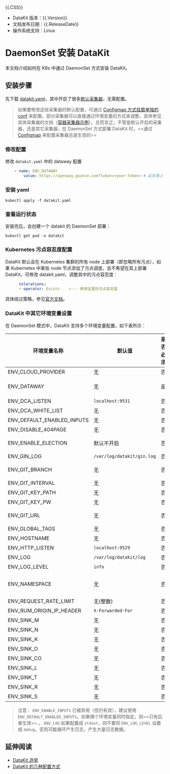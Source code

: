 {{.CSS}}

- DataKit 版本：{{.Version}}
- 文档发布日期：{{.ReleaseDate}}
- 操作系统支持：Linux

# DaemonSet 安装 DataKit 

本文档介绍如何在 K8s 中通过 DaemonSet 方式安装 DataKit。

## 安装步骤 

先下载 [datakit.yaml](https://static.guance.com/datakit/datakit.yaml)，其中开启了很多[默认采集器](datakit-conf-how-to#764ffbc2)，无需配置。

> 如果要修改这些采集器的默认配置，可通过 [Configmap 方式挂载单独的 conf](k8s-config-how-to#ebf019c2) 来配置。部分采集器可以直接通过环境变量的方式来调整，具体参见具体采集器的文档（[容器采集器示例](container#5cf8fecf)）。总而言之，不管是默认开启的采集器，还是其它采集器，在 DaemonSet 方式部署 DataKit 时，==通过 [Configmap](https://kubernetes.io/docs/tasks/configure-pod-container/configure-pod-configmap/) 来配置采集器总是生效的==

### 修改配置

修改 `datakit.yaml` 中的 dataway 配置

```yaml
	- name: ENV_DATAWAY
		value: https://openway.guance.com?token=<your-token> # 此处填上 dataway 真实地址
```

### 安装 yaml

```shell
kubectl apply -f datakit.yaml
```

### 查看运行状态

安装完后，会创建一个 datakit 的 DaemonSet 部署：

```shell
kubectl get pod -n datakit
```

### Kubernetes 污点容忍度配置

DataKit 默认会在 Kubernetes 集群的所有 node 上部署（即忽略所有污点），如果 Kubernetes 中某些 node 节点添加了污点调度，且不希望在其上部署 DataKit，可修改 datakit.yaml，调整其中的污点容忍度：

```yaml
      tolerations:
      - operator: Exists    <--- 修改这里的污点容忍度
```

具体绕过策略，参见[官方文档](https://kubernetes.io/docs/concepts/scheduling-eviction/taint-and-toleration)。

### DataKit 中其它环境变量设置

在 DaemonSet 模式中，DataKit 支持多个环境变量配置，如下表所示：

| 环境变量名称               | 默认值                     | 是否必须 | 说明                                                                                                                                                |
| ---------                  | ---                        | ------   | ----                                                                                                                                                |
| ENV_CLOUD_PROVIDER         | 无                         | 否       | 支持安装阶段填写云厂商(`aliyun/aws/tencent/hwcloud/azure`)                                                                                          |
| ENV_DATAWAY                | 无                         | 是       | 可配置多个 dataway，以英文逗号分割，如 `https://openway.guance.com?token=xxx,https://openway.guance.com?token=yyy`                                  |
| ENV_DCA_LISTEN             | `localhost:9531`           | 否       | 可修改改地址，使得 [DCA](dca) 客户端能管理该 DataKit                                                                                                |
| ENV_DCA_WHITE_LIST         | 无                         | 否       | 配置 DCA 白名单，以英文逗号分隔                                                                                                                     |
| ENV_DEFAULT_ENABLED_INPUTS | 无                         | 否       | 默认开启[采集器列表](datakit-conf-how-to#764ffbc2)，以英文逗号分割，如 `cpu,mem,disk`。                                                             |
| ENV_DISABLE_404PAGE        | 无                         | 否       | 禁用 DataKit 404 页面（公网部署 DataKit RUM 时常用）                                                                                                |
| ENV_ENABLE_ELECTION        | 默认不开启                 | 否       | 开启[选举](election)，默认不开启，如需开启，给该环境变量任意一个非空字符串值即可                                                                    |
| ENV_GIN_LOG                | `/var/log/datakit/gin.log` | 否       | 如果改成 `stdout`，日志将不写文件，而是终端输出                                                                                                     |
| ENV_GIT_BRANCH             | 无                         | 否       | 指定拉取的分支。<stong>为空则是默认</strong>，默认是远程指定的主分支，一般是 `master`。                                                             |
| ENV_GIT_INTERVAL           | 无                         | 否       | 定时拉取的间隔。（如 `1m`）                                                                                                                         |
| ENV_GIT_KEY_PATH           | 无                         | 否       | 本地 PrivateKey 的全路径。（如 `/Users/username/.ssh/id_rsa`）                                                                                      |
| ENV_GIT_KEY_PW             | 无                         | 否       | 本地 PrivateKey 的使用密码。（如 `passwd`）                                                                                                         |
| ENV_GIT_URL                | 无                         | 否       | 管理配置文件的远程 git repo 地址。（如 `http://username:password@github.com/username/repository.git`）                                              |
| ENV_GLOBAL_TAGS            | 无                         | 否       | 全局 tag，多个 tag 之间以英文逗号分割，如 `tag1=val,tag2=val2`                                                                                      |
| ENV_HOSTNAME               | 无                         | 否       | 默认为本地主机名，可安装时指定，如， `dk-your-hostname`                                                                                             |
| ENV_HTTP_LISTEN            | `localhost:9529`           | 否       | 可修改改地址，使得外部可以调用 [DataKit 接口](apis)                                                                                                 |
| ENV_LOG                    | `/var/log/datakit/log`     | 否       | 如果改成 `stdout`，日志将不写文件，而是终端输出                                                                                                     |
| ENV_LOG_LEVEL              | `info`                     | 否       | 可选值 `info/debug`                                                                                                                                 |
| ENV_NAMESPACE              | 无                         | 否       | DataKit 所在的命名空间，默认为空表示不区分命名空间，接收任意非空字符串，如 `dk-namespace-example`。如果开启了选举，可以通过此环境变量指定工作空间。 |
| ENV_REQUEST_RATE_LIMIT     | 无(整数)                   | 否       | 限制 9529 [API 每秒请求数](datakit-conf-how-to#e35bf313)                                                                                            |
| ENV_RUM_ORIGIN_IP_HEADER   | `X-Forwarded-For`          | 否       | RUM 专用 |
| ENV_SINK_M  | 无 | 否 | 安装时指定 Metric 的 sink。      |
| ENV_SINK_N  | 无 | 否 | 安装时指定 Network 的 sink。     |
| ENV_SINK_K  | 无 | 否 | 安装时指定 KeyEvent 的 sink。    |
| ENV_SINK_O  | 无 | 否 | 安装时指定 Object 的 sink。      |
| ENV_SINK_CO | 无 | 否 | 安装时指定 CustomObject 的 sink。|
| ENV_SINK_L  | 无 | 否 | 安装时指定 Logging 的 sink。     |
| ENV_SINK_T  | 无 | 否 | 安装时指定 Tracing 的 sink。     |
| ENV_SINK_R  | 无 | 否 | 安装时指定 RUM 的 sink。         |
| ENV_SINK_S  | 无 | 否 | 安装时指定 Security 的 sink。    |

> 注意：
>  `ENV_ENABLE_INPUTS` 已被弃用（但仍有效），建议使用 `ENV_DEFAULT_ENABLED_INPUTS`。如果俩个环境变量同时指定，则==只有后者生效== 。
>  `ENV_LOG` 如果配置成 `stdout`，则不要将 `ENV_LOG_LEVEL` 设置成 `debug`，否则可能循环产生日志，产生大量日志数据。

## 延伸阅读

- [DataKit 选举](election)
- [DataKit 的几种配置方式](k8s-config-how-to)

